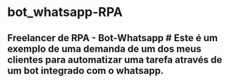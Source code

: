 # bot_whatsapp-RPA
## Freelancer de RPA - Bot-Whatsapp # Este é um exemplo de uma demanda de um dos meus clientes para automatizar uma tarefa através de um bot integrado com o whatsapp.  
